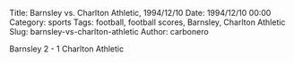 Title: Barnsley vs. Charlton Athletic, 1994/12/10
Date: 1994/12/10 00:00
Category: sports
Tags: football, football scores, Barnsley, Charlton Athletic
Slug: barnsley-vs-charlton-athletic
Author: carbonero


Barnsley 2 - 1 Charlton Athletic
